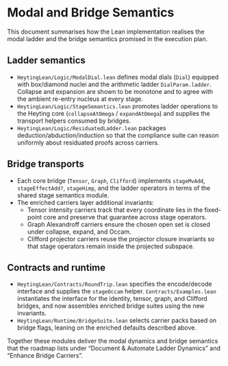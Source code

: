 # Modal and Bridge Semantics

This document summarises how the Lean implementation realises the modal ladder and the
bridge semantics promised in the execution plan.

## Ladder semantics

* `HeytingLean/Logic/ModalDial.lean` defines modal dials (`Dial`) equipped with box/diamond
  nuclei and the arithmetic ladder `DialParam.ladder`.  Collapse and expansion are shown to be
  monotone and to agree with the ambient re-entry nucleus at every stage.
* `HeytingLean/Logic/StageSemantics.lean` promotes ladder operations to the Heyting core
  (`collapseAtOmega` / `expandAtOmega`) and supplies the transport helpers consumed by bridges.
* `HeytingLean/Logic/ResiduatedLadder.lean` packages deduction/abduction/induction so that the
  compliance suite can reason uniformly about residuated proofs across carriers.

## Bridge transports

* Each core bridge (`Tensor`, `Graph`, `Clifford`) implements `stageMvAdd`, `stageEffectAdd?`,
  `stageHimp`, and the ladder operators in terms of the shared stage semantics module.
* The enriched carriers layer additional invariants:
  * Tensor intensity carriers track that every coordinate lies in the fixed-point core and
    preserve that guarantee across stage operators.
  * Graph Alexandroff carriers ensure the chosen open set is closed under collapse, expand, and
    Occam.
  * Clifford projector carriers reuse the projector closure invariants so that stage operators
    remain inside the projected subspace.

## Contracts and runtime

* `HeytingLean/Contracts/RoundTrip.lean` specifies the encode/decode interface and supplies the
  `stageOccam` helper.  `Contracts/Examples.lean` instantiates the interface for the identity,
  tensor, graph, and Clifford bridges, and now assembles enriched bridge suites using the new
  invariants.
* `HeytingLean/Runtime/BridgeSuite.lean` selects carrier packs based on bridge flags, leaning on
  the enriched defaults described above.

Together these modules deliver the modal dynamics and bridge semantics that the roadmap lists
under “Document & Automate Ladder Dynamics” and “Enhance Bridge Carriers”.
